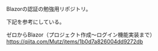 Blazorの認証の勉強用リポジトリ。

下記を参考にしている。

ゼロからBlazor（プロジェクト作成～ログイン機能実装まで）
https://qiita.com/Mutz/items/1b0d7a826004dd9272db

